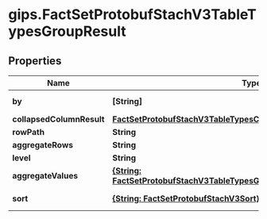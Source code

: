 # gips.FactSetProtobufStachV3TableTypesGroupResult

## Properties

Name | Type | Description | Notes
------------ | ------------- | ------------- | -------------
**by** | **[String]** |  | [optional] [readonly] 
**collapsedColumnResult** | [**FactSetProtobufStachV3TableTypesCollapsedColumnResult**](FactSetProtobufStachV3TableTypesCollapsedColumnResult.md) |  | [optional] 
**rowPath** | **String** |  | [optional] 
**aggregateRows** | **String** |  | [optional] 
**level** | **String** |  | [optional] 
**aggregateValues** | [**{String: FactSetProtobufStachV3TableTypesGroupResultTypesAggregateValue}**](FactSetProtobufStachV3TableTypesGroupResultTypesAggregateValue.md) |  | [optional] [readonly] 
**sort** | [**{String: FactSetProtobufStachV3Sort}**](FactSetProtobufStachV3Sort.md) |  | [optional] [readonly] 


